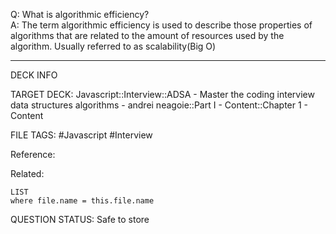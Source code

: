 Q: What is algorithmic efficiency?  
A: The term algorithmic efficiency is used to describe those properties of algorithms that are related to the amount of resources used by the algorithm. Usually referred to as scalability(Big O)
<!--ID: 1693659901652-->

---

DECK INFO

TARGET DECK: Javascript::Interview::ADSA - Master the coding interview data structures algorithms - andrei neagoie::Part I - Content::Chapter 1 - Content

FILE TAGS: #Javascript #Interview

Reference:

Related:

```dataview
LIST
where file.name = this.file.name
```


QUESTION STATUS: Safe to store